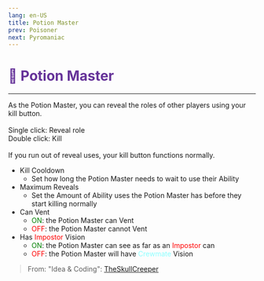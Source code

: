```yaml
---
lang: en-US
title: Potion Master
prev: Poisoner
next: Pyromaniac
---
```


# <font color="#663399">🍵 <b>Potion Master</b></font> <Badge text="Killing" type="tip" vertical="middle"/>
---

As the Potion Master, you can reveal the roles of other players using your kill button.<br><br>
Single click: Reveal role<br>
Double click: Kill<br><br>
If you run out of reveal uses, your kill button functions normally.
* Kill Cooldown
  * Set how long the Potion Master needs to wait to use their Ability
* Maximum Reveals
  * Set the Amount of Ability uses the Potion Master has before they start killing normally
* Can Vent
  * <font color=green>ON</font>: the Potion Master can Vent
  * <font color=red>OFF</font>: the Potion Master cannot Vent
* Has <font color=red>Impostor</font> Vision
  * <font color=green>ON</font>: the Potion Master can see as far as an <font color=red>Impostor</font> can
  * <font color=red>OFF</font>: the Potion Master will have <font color=#8cffff>Crewmate</font> Vision

> From: "Idea & Coding": [TheSkullCreeper](https://github.com/Loonie-Toons)